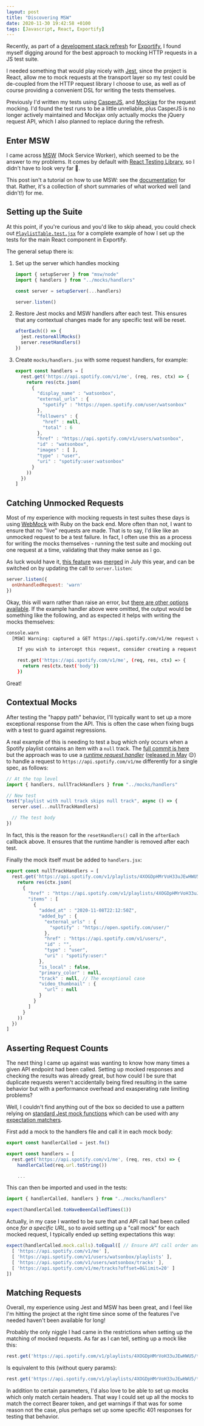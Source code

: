```yaml
---
layout: post
title: "Discovering MSW"
date: 2020-11-30 19:42:58 +0100
tags: [Javascript, React, Exportify]
---
```


Recently, as part of a [development stack refresh](https://github.com/watsonbox/exportify/pull/72) for [Exportify](https://github.com/watsonbox/exportify), I found myself digging around for the best approach to mocking HTTP requests in a JS test suite.

I needed something that would play nicely with [Jest](https://jestjs.io/), since the project is React, allow me to mock requests at the transport layer so my test could be de-coupled from the HTTP request library I choose to use, as well as of course providing a convenient DSL for writing the tests themselves.

<!--more-->

Previously I'd written my tests using [CasperJS](https://www.casperjs.org/), and [Mockjax](https://github.com/jakerella/jquery-mockjax) for the request mocking. I'd found the test runs to be a little unreliable, plus CasperJS is no longer actively maintained and Mockjax only actually mocks the jQuery request API, which I also planned to replace during the refresh.

## Enter MSW

I came across [MSW](https://mswjs.io/) (Mock Service Worker), which seemed to be the answer to my problems. It comes  by default with [React Testing Library](https://testing-library.com/docs/react-testing-library/intro), so I didn't have to look very far 🙂.

This post isn't a tutorial on how to use MSW: see the [documentation](https://mswjs.io/docs/) for that. Rather, it's a collection of short summaries of what worked well (and didn't!) for me.

## Setting up the Suite

At this point, if you're curious and you'd like to skip ahead, you could check out [`PlaylistTable.test.jsx`](https://github.com/watsonbox/exportify/blob/master/src/components/PlaylistTable.test.jsx) for a complete example of how I set up the tests for the main React component in Exportify.

The general setup there is:

1. Set up the server which handles mocking

    ```jsx
    import { setupServer } from "msw/node"
    import { handlers } from "../mocks/handlers"

    const server = setupServer(...handlers)

    server.listen()
    ```

2. Restore Jest mocks and MSW handlers after each test. This ensures that any contextual changes made for any specific test will be reset.

    ```jsx
    afterEach(() => {
      jest.restoreAllMocks()
      server.resetHandlers()
    })
    ```

3. Create `mocks/handlers.jsx` with some request handlers, for example:

    ```jsx
    export const handlers = [
      rest.get('https://api.spotify.com/v1/me', (req, res, ctx) => {
        return res(ctx.json(
          {
            "display_name" : "watsonbox",
            "external_urls" : {
              "spotify" : "https://open.spotify.com/user/watsonbox"
            },
            "followers" : {
              "href" : null,
              "total" : 6
            },
            "href" : "https://api.spotify.com/v1/users/watsonbox",
            "id" : "watsonbox",
            "images" : [ ],
            "type" : "user",
            "uri" : "spotify:user:watsonbox"
          }
        ))
      })
    ]
    ```

## Catching Unmocked Requests

Most of my experience with mocking requests in test suites these days is using [WebMock](https://github.com/bblimke/webmock) with Ruby on the back end. More often than not, I want to ensure that no "live" requests are made. That is to say, I'd like like an unmocked request to be a test failure. In fact, I often use this as a process for writing the mocks themselves - running the test suite and mocking out one request at a time, validating that they make sense as I go.

As luck would have it, [this feature](https://github.com/mswjs/msw/issues/191) was [merged](https://github.com/mswjs/msw/pull/257) in July this year, and can be switched on by updating the call to `server.listen`:

```jsx
server.listen({
  onUnhandledRequest: 'warn'
})
```

Okay, this will warn rather than raise an error, but [there are other options available](https://mswjs.io/docs/api/setup-server/listen#onunhandledrequest). If the example handler above were omitted, the output would be something like the following, and as expected it helps with writing the mocks themselves:

```bash
console.warn
  [MSW] Warning: captured a GET https://api.spotify.com/v1/me request without a corresponding request handler.

    If you wish to intercept this request, consider creating a request handler for it:

    rest.get('https://api.spotify.com/v1/me', (req, res, ctx) => {
      return res(ctx.text('body'))
    })
```

Great!

## Contextual Mocks

After testing the "happy path" behavior, I'll typically want to set up a more exceptional response from the API. This is often the case when fixing bugs with a test to guard against regressions.

A real example of this is needing to test a bug which only occurs when a Spotify playlist contains an item with a `null` track. The [full commit is here](https://github.com/watsonbox/exportify/commit/032ec7f246308a8acb74de2f70ba706141ad9fda) but the approach was to use a *[runtime request handler](https://mswjs.io/docs/api/setup-server/use)* ([released in May](https://github.com/mswjs/msw/releases/tag/v0.18.0) 😌) to handle a request to `https://api.spotify.com/v1/me` differently for a single spec, as follows:

```jsx
// At the top level
import { handlers, nullTrackHandlers } from "../mocks/handlers"

// New test
test("playlist with null track skips null track", async () => {
  server.use(...nullTrackHandlers)

  // The test body
})
```

In fact, this is the reason for the `resetHandlers()` call in the `afterEach` callback above. It ensures that the runtime handler is removed after each test.

Finally the mock itself must be added to `handlers.jsx`:

```jsx
export const nullTrackHandlers = [
  rest.get('https://api.spotify.com/v1/playlists/4XOGDpHMrVoH33uJEwHWU5/tracks?offset=0&limit=10', (req, res, ctx) => {
    return res(ctx.json(
      {
        "href" : "https://api.spotify.com/v1/playlists/4XOGDpHMrVoH33uJEwHWU5/tracks?offset=0&limit=100",
        "items" : [
          {
            "added_at" : "2020-11-08T22:12:50Z",
            "added_by" : {
              "external_urls" : {
                "spotify" : "https://open.spotify.com/user/"
              },
              "href" : "https://api.spotify.com/v1/users/",
              "id" : "",
              "type" : "user",
              "uri" : "spotify:user:"
            },
            "is_local" : false,
            "primary_color" : null,
            "track" : null, // The exceptional case
            "video_thumbnail" : {
              "url" : null
            }
          }
        ]
      }
    ))
  })
]
```

## Asserting Request Counts

The next thing I came up against was wanting to know how many times a given API endpoint had been called. Setting up mocked responses and checking the results was already great, but how could I be sure that duplicate requests weren't accidentally being fired resulting in the same behavior but with a performance overhead and exasperating rate limiting problems?

Well, I couldn't find anything out of the box so decided to use a pattern relying on [standard Jest mock functions](https://jestjs.io/docs/en/mock-functions) which can be used with any [expectation matchers](https://jestjs.io/docs/en/expect).

First add a mock to the handlers file and call it in each mock body:

```jsx
export const handlerCalled = jest.fn()

export const handlers = [
  rest.get('https://api.spotify.com/v1/me', (req, res, ctx) => {
    handlerCalled(req.url.toString())

    ...
```

This can then be imported and used in the tests:

```jsx
import { handlerCalled, handlers } from "../mocks/handlers"

expect(handlerCalled.toHaveBeenCalledTimes(1))
```

Actually, in my case I wanted to be sure that and API call had been called once *for a specific URL*, so to avoid setting up a "call mock" for each mocked request, I typically ended up setting expectations this way:

```jsx
expect(handlerCalled.mock.calls).toEqual([ // Ensure API call order and no duplicates
  [ 'https://api.spotify.com/v1/me' ],
  [ 'https://api.spotify.com/v1/users/watsonbox/playlists' ],
  [ 'https://api.spotify.com/v1/users/watsonbox/tracks' ],
  [ 'https://api.spotify.com/v1/me/tracks?offset=0&limit=20' ]
])
```

## Matching Requests

Overall, my experience using Jest and MSW has been great, and I feel like I'm hitting the project at the right time since some of the features I've needed haven't been available for long!

Probably the only niggle I had came in the restrictions when setting up the matching of mocked requests. As far as I can tell, setting up a mock like this:

```jsx
rest.get('https://api.spotify.com/v1/playlists/4XOGDpHMrVoH33uJEwHWU5/tracks?offset=0&limit=10', (req, res, ctx) => {
```

Is equivalent to this (without query params):

```jsx
rest.get('https://api.spotify.com/v1/playlists/4XOGDpHMrVoH33uJEwHWU5/tracks', (req, res, ctx) => {
```

In addition to certain parameters, I'd also love to be able to set up mocks which only match certain headers. That way I could set up all the mocks to match the correct Bearer token, and get warnings if that was for some reason not the case, plus perhaps set up some specific 401 responses for testing that behavior.
